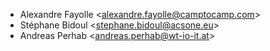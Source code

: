 - Alexandre Fayolle \<<alexandre.fayolle@camptocamp.com>\>
- Stéphane Bidoul \<<stephane.bidoul@acsone.eu>\>
- Andreas Perhab \<<andreas.perhab@wt-io-it.at>\>
